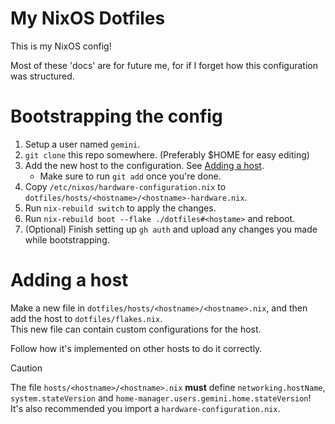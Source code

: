 # My NixOS Dotfiles
This is my NixOS config!

Most of these 'docs' are for future me, for if I forget how this configuration was structured.

# Bootstrapping the config
1. Setup a user named `gemini`.
2. `git clone` this repo somewhere. (Preferably $HOME for easy editing)
3. Add the new host to the configuration. See [Adding a host](#adding-a-host).
   - Make sure to run `git add` once you're done.
4. Copy `/etc/nixos/hardware-configuration.nix` to `dotfiles/hosts/<hostname>/<hostname>-hardware.nix`.
5. Run `nix-rebuild switch` to apply the changes.
6. Run `nix-rebuild boot --flake ./dotfiles#<hostame>` and reboot.
7. (Optional) Finish setting up `gh auth` and upload any changes you made while bootstrapping.

# Adding a host
Make a new file in `dotfiles/hosts/<hostname>/<hostname>.nix`, and then add the host to `dotfiles/flakes.nix`. \
This new file can contain custom configurations for the host.

Follow how it's implemented on other hosts to do it correctly.

> [!CAUTION]
> The file `hosts/<hostname>/<hostname>.nix` **must** define `networking.hostName`, `system.stateVersion` and `home-manager.users.gemini.home.stateVersion`!
> It's also recommended you import a `hardware-configuration.nix`.
